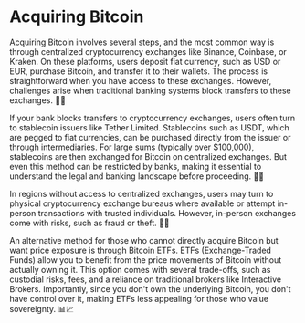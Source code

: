 # Acquiring Bitcoin

Acquiring Bitcoin involves several steps, and the most common way is through centralized cryptocurrency exchanges like Binance, Coinbase, or Kraken. On these platforms, users deposit fiat currency, such as USD or EUR, purchase Bitcoin, and transfer it to their wallets. The process is straightforward when you have access to these exchanges. However, challenges arise when traditional banking systems block transfers to these exchanges. 🏦🚫

If your bank blocks transfers to cryptocurrency exchanges, users often turn to stablecoin issuers like Tether Limited. Stablecoins such as USDT, which are pegged to fiat currencies, can be purchased directly from the issuer or through intermediaries. For large sums (typically over $100,000), stablecoins are then exchanged for Bitcoin on centralized exchanges. But even this method can be restricted by banks, making it essential to understand the legal and banking landscape before proceeding. 🔄💱

In regions without access to centralized exchanges, users may turn to physical cryptocurrency exchange bureaus where available or attempt in-person transactions with trusted individuals. However, in-person exchanges come with risks, such as fraud or theft. 🏪🤝

An alternative method for those who cannot directly acquire Bitcoin but want price exposure is through Bitcoin ETFs. ETFs (Exchange-Traded Funds) allow you to benefit from the price movements of Bitcoin without actually owning it. This option comes with several trade-offs, such as custodial risks, fees, and a reliance on traditional brokers like Interactive Brokers. Importantly, since you don't own the underlying Bitcoin, you don't have control over it, making ETFs less appealing for those who value sovereignty. 📊📈
